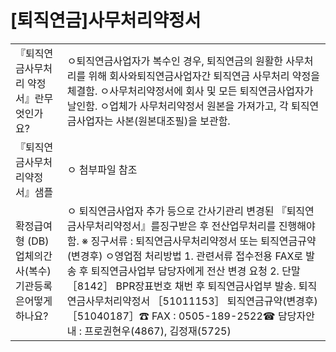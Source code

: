 # [퇴직연금]사무처리약정서

<table><tbody><tr>
<td>『퇴직연금사무처리 약정서』란무엇인가요?</td>
<td>ㅇ퇴직연금사업자가 복수인 경우, 퇴직연금의 원활한 사무처리를 위해 회사와퇴직연금사업자간 퇴직연금 사무처리 약정을 체결함.
ㅇ사무처리약정서에 회사 및 모든 퇴직연금사업자가 날인함.
ㅇ업체가 사무처리약정서 원본을 가져가고, 각 퇴직연금사업자는 사본(원본대조필)을 보관함.</td></tr><tr>
<td>『퇴직연금사무처리약정서』샘플</td>
<td>ㅇ 첨부파일 참조</td></tr><tr>
<td>확정급여형 (DB)업체의간사(복수)기관등록은어떻게 하나요?</td>
<td>ㅇ 퇴직연금사업자 추가 등으로 간사기관리 변경된 『퇴직연금사무처리약정서』를징구받은 후 전산업무처리를 진행해야 함.
※ 징구서류 : 퇴직연금사무처리약정서 또는 퇴직연금규약(변경후)
ㅇ영업점 처리방법
1. 관련서류 접수전용 FAX로 발송 후 퇴직연금사업부 담당자에게 전산 변경 요청
2. 단말［8142］ BPR장표번호 채번 후 퇴직연금사업부 발송.
퇴직연금사무처리약정서 ［51011153］ 퇴직연금규약(변경후) ［51040187］☎ FAX : 0505-189-2522☎ 담당자안내 : 프로권현우(4867), 김정재(5725)</td></tr></tbody>
</table>


